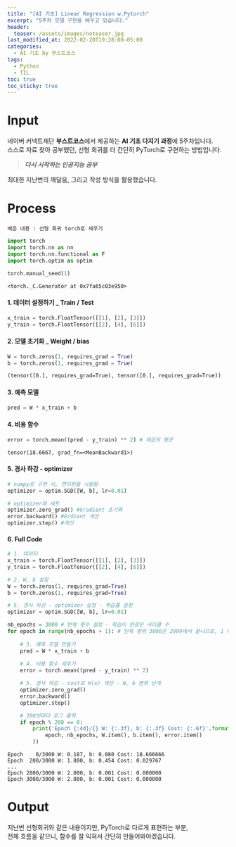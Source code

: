 ```yaml
---
title: "[AI 기초] Linear Regression w.Pytorch"
excerpt: "5주차 모델 구현을 배우고 있습니다."
header:
  teaser: /assets/images/noteaser.jpg
last_modified_at: 2022-02-20T19:28:00-05:00
categories:
  - AI 기초 by 부스트코스
tags:
  - Python
  - TIL
toc: true
toc_sticky: true
---
```


Input
====

네이버 커넥트재단 **부스트코스**에서 제공하는 **AI 기초 다지기 과정**에 5주차입니다.    
스스로 자료 찾아 공부했던, 선형 회귀를 더 간단히 PyTorch로 구현하는 방법입니다.

> **_다시 시작하는 인공지능 공부_**    

최대한 지난번의 깨달음, 그리고 작성 방식을 활용했습니다.     


Process
=====
```
배운 내용 : 선형 회귀 torch로 세우기
```
```python
import torch
import torch.nn as nn
import torch.nn.functional as F
import torch.optim as optim

torch.manual_seed(1)
```

    <torch._C.Generator at 0x7fa65c03e950>

#### 1. 데이터 설정하기 _ Train / Test
```python
x_train = torch.FloatTensor([[1], [2], [3]])
y_train = torch.FloatTensor([[2], [4], [6]])
```
    
#### 2. 모델 초기화 _ Weight / bias
```python
W = torch.zeros(1, requires_grad = True)
b = torch.zeros(1, requires_grad = True)
```
    (tensor([0.], requires_grad=True), tensor([0.], requires_grad=True))
    
#### 3. 예측 모델 
```python
pred = W * x_train + b
```
    
#### 4. 비용 함수
```python
error = torch.mean((pred - y_train) ** 2) # 제곱의 평균
```
    tensor(18.6667, grad_fn=<MeanBackward1>)

#### 5. 경사 하강 - optimizer
```python
# numpy로 구현 시, 편미분을 사용함
optimizer = optim.SGD([W, b], lr=0.01)

# optimizer와 세트
optimizer.zero_grad() #Gradient 초기화
error.backward() #Grdient 계산
optimizer.step() #개선
```
    
#### 6. Full Code
```python
# 1. 데이터
x_train = torch.FloatTensor([[1], [2], [3]])
y_train = torch.FloatTensor([[2], [4], [6]])

# 2. W, b 설정
W = torch.zeros(1, requires_grad=True)
b = torch.zeros(1, requires_grad=True)

# 5. 경사 하강 - optimizer 설정 - 학습률 설정
optimizer = optim.SGD([W, b], lr=0.01)

nb_epochs = 3000 # 반복 횟수 설정 - 학습이 완료된 사이클 수
for epoch in range(nb_epochs + 1): # 반복 범위 3000은 2999에서 끝나므로, 1 더함
    
    # 3. 예측 모델 만들기
    pred = W * x_train + b
    
    # 4. 비용 함수 세우기
    error = torch.mean((pred - y_train) ** 2)

    # 5. 경사 하강 - cost로 H(x) 개선 - W, b 변화 단계
    optimizer.zero_grad()
    error.backward()
    optimizer.step()

    # 200번마다 로그 출력
    if epoch % 200 == 0: 
        print('Epoch {:4d}/{} W: {:.3f}, b: {:.3f} Cost: {:.6f}'.format(
            epoch, nb_epochs, W.item(), b.item(), error.item()
        ))
```

    Epoch    0/3000 W: 0.187, b: 0.080 Cost: 18.666666
    Epoch  200/3000 W: 1.800, b: 0.454 Cost: 0.029767
    ...
    Epoch 2800/3000 W: 2.000, b: 0.001 Cost: 0.000000
    Epoch 3000/3000 W: 2.000, b: 0.001 Cost: 0.000000
     
    
Output
=====
지난번 선형회귀와 같은 내용이지만, PyTorch로 다르게 표현하는 부분,    
전체 흐름을 같으니, 함수를 잘 익혀서 간단히 만들어봐야겠습니다. 